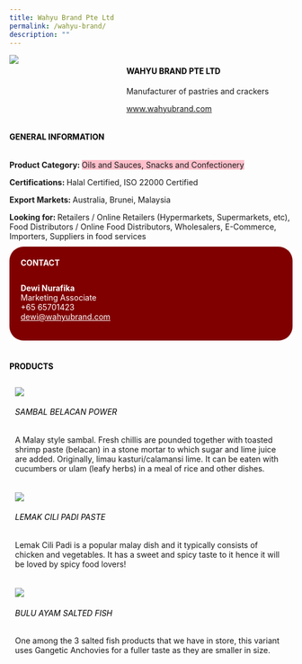 ```yaml
--- 
title: Wahyu Brand Pte Ltd 
permalink: /wahyu-brand/ 
description: ""
--- 
```

<div class="flex-paragraph"> 
<p style="text-transform: uppercase">
</p>
</div> 
<div class="flex-container" style="display: flex; flex-wrap: wrap;"> 
<div class="card sgds" style="flex: 1 1 40%; display: block;">
<img src="https://drive.google.com/uc?id=1m_yIENMiN5Wd0W2vO2qPTCc5-87RsCvY&amp;export=download">
</div> 
<div class="card-sgds" style="flex: 1 1 58%; display: block; margin-left: 3px"> 
<h4 style="text-transform: uppercase; color: black;">
<b>Wahyu Brand Pte Ltd
</b>
</h4> 
<p>Manufacturer of pastries and crackers
</p> 
<p>
<a href="https://www.wahyubrand.com" target="_blank">www.wahyubrand.com
</a>
</p> 
</div> 
</div> 
<h4 style="text-transform: uppercase; color: black;">
<b>General Information
</b>
</h4> 
<div class="flex-container" style="display: flex; flex-wrap: wrap;"> 
<div class="card sgds" style="flex: 1 1 65%; display: block; align-self: stretch"> 
<div class="flex-paragraph"> 
<p>
<b>Product Category: 
</b>
<span style="background-color: pink; border-radius: 10 px;">Oils and Sauces, Snacks and Confectionery
</span>
</p> 
<p>
<b>Certifications: 
</b>Halal Certified, ISO 22000 Certified
</p> 
<p>
<b>Export Markets: 
</b>Australia, Brunei, Malaysia 
</p> 
<p style="margin-bottom: 10px;">
<b>Looking for: 
</b>Retailers / Online Retailers (Hypermarkets, Supermarkets, etc), Food Distributors / Online Food Distributors, Wholesalers, E-Commerce, Importers, Suppliers in food services
</p> 
</div> 
</div> 
<div class="card sgds" style="flex: 1 1 35%; padding: 10px; display: block; background-color: maroon; border-radius: 25px; align-self: center;"> 
<h4 style="color: white; margin-top: 10px; margin-left: 10px;">CONTACT
</h4> 
<div class="flex-paragraph"> 
<p style="padding: 10px; color: white;">
<b>Dewi Nurafika
</b>
<br>Marketing Associate
<br>+65 65701423
<br>
<a href="mailto:dewi@wahyubrand.com" style="color: white;">dewi@wahyubrand.com
</a>
</p> 
</div> 
</div> 
</div> 
<br> 
<h4 style="text-transform: uppercase; color: black;">
<b>products
</b>
</h4> 
<div style="display: flex; flex-wrap: wrap;"> 
<div class="card sgds" style="flex: 1 1 47%; margin: 10px; display: block;"> 
<div class="flex-image" style="display: block;">
<img src="https://drive.google.com/uc?id=15jlvVd7gLBx_gqZ7o1LNDrI4uZeUbn2b&export=download">
</div> 
<div class="flex-paragraph"> 
<h6 style="text-transform: uppercase; color: black;">Sambal Belacan Power
</h6> 
<p>A Malay style sambal. Fresh chillis are pounded together with toasted shrimp paste (belacan) in a stone mortar to which sugar and lime juice are added. Originally, limau kasturi/calamansi lime. It can be eaten with cucumbers or ulam (leafy herbs) in a meal of rice and other dishes.
</p>
</div> 
</div> 
<div class="card sgds" style="flex: 1 1 47%; margin: 10px; display: block;"> 
<div class="flex-image" style="display: block;">
<img src="https://drive.google.com/uc?id=1nyEeAKqBsaFFyNu7NpyPRA4b7KSdOwze&export=download">
</div> 
<div class="flex-paragraph"> 
<h6 style="text-transform: uppercase; color: black;">Lemak Cili Padi paste
</h6> 
<p>Lemak Cili Padi is a popular malay dish and it typically consists of chicken and vegetables. It has a sweet and spicy taste to it hence it will be loved by spicy food lovers!
</p>
</div> 
</div> 
<div class="card sgds" style="flex: 1 1 47%; margin: 10px; display: block;"> 
<div class="flex-image" style="display: block;">
<img src="https://drive.google.com/uc?id=15K1hcGinSUgUqOQwnS4OUs0rR9VAApwo&export=download">
</div> 
<div class="flex-paragraph"> 
<h6 style="text-transform: uppercase; color: black;">Bulu Ayam Salted Fish
</h6> 
<p>One among the 3 salted fish products that we have in store, this variant uses Gangetic Anchovies for a fuller taste as they are smaller in size.
</p>
</div> 
</div> 
</div>